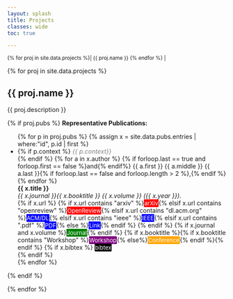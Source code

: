 ```yaml
---
layout: splash
title: Projects
classes: wide
toc: true

---
```


<script type="text/javascript" src="toggle.js"></script>

<style type="text/css">
a:link, a:visited, a:hover, a:active {text-decoration: none;}
.arxiv {
	font-size: small;
	background-color: red;
	color: white;
	border: 1px solid red;
	text-decoration: none;
	text-decoration-color: white;
	border-radius: 2px;
}
.openreview {
	font-size: small;
	background-color: red;
	color: white;
	border: 1px solid red;
	text-decoration: none;
	text-decoration-color: white;
	border-radius: 2px;
}
.pdf {
	font-size: small;
	background-color: blue;
	color: white;
	border: 1px solid blue;
	text-decoration: none;
	text-decoration-color: black;
	border-radius: 2px;
}
.link {
	font-size: small;
	background-color: blue;
	color: white;
	border: 1px solid blue;
	text-decoration: none;
	text-decoration-color: black;
	border-radius: 2px;
}
.journal {
	font-size: small;
	background-color: green;
	color: white;
	border: 1px solid green;
	text-decoration: none;
	text-decoration-color: white;
	border-radius: 2px;
}
.conference {
	font-size: small;
	background-color: orange;
	color: white;
	border: 1px solid orange;
	text-decoration: none;
	text-decoration-color: white;
	border-radius: 2px;
}
.workshop {
	font-size: small;
	background-color: purple;
	color: white;
	border: 1px solid purple;
	text-decoration: none;
	text-decoration-color: white;
	border-radius: 2px;
}
.bibbutton {
	font-size: small;
	background-color: black;
	color: white;
	border: 1px solid black;
	text-decoration: none;
	text-decoration-color: white;
	border-radius: 2px;
}
.bibtex {
	white-space: pre-wrap;
	font-size: small;
	font-family: Courier;
	background: #eeeeee;
	border: 1px dotted black;
	width: 75%;
}	
.context {
	font-style: italic;
	color: gray;
}
</style>
<small>
{% for proj in site.data.projects %}| <a href="#{{ proj.name | downcase | replace: ' ', '-' }}">{{ proj.name }}</a> {% endfor %} |
</small>

{% for proj in site.data.projects %}

## {{ proj.name }}

{{ proj.description }}

{% if proj.pubs %}
**Representative Publications:**
<ul>
	{% for p in proj.pubs %}
		{% assign x = site.data.pubs.entries | where:"id", p.id | first %}
		<li>
		{% if p.context %}
			<span class="context">{{ p.context}}</span><br>
		{% endif %}
		{% for a in x.author %}
	  		{% if forloop.last == true and forloop.first == false %}and{% endif%} {{ a.first }} {{ a.middle }} {{ a.last }}{% if forloop.last == false and forloop.length > 2 %},{% endif %}
	  	{% endfor %}<br>
	    <b>{{ x.title }}</b><br>
	    <em>{{ x.journal }}{{ x.booktitle }} 
	    {{ x.volume }} 
	    ({{ x.year }})</em>.<br>
	    {% if x.url %}
	    	<a href="{{x.url}}">{% if x.url contains "arxiv" %}<span class="arxiv">arXiv</span>{% elsif x.url contains "openreview" %}<span class="openreview">OpenReview</span>{% elsif x.url contains "dl.acm.org" %}<span class="link">ACM/DL</span>{% elsif x.url contains "ieee" %}<span class="link">IEEE</span>{% elsif x.url contains ".pdf" %}<span class="pdf">PDF</span>{% else %}<span class="link">Link</span>{% endif %}</a>
	    {% endif %}
	    {% if x.journal and x.volume %}<span class="journal">Journal</span>{% endif %}
	    {% if x.booktitle %}{% if x.booktitle contains "Workshop" %}<span class="workshop">Workshop</span>{% else%}<span class="conference">Conference</span>{% endif %}{% endif %}
	    {% if x.bibtex %}
	    <a onclick="toggleBibtex({{ x.id }});"><span class="bibbutton">bibtex</span></a><br>
	    <div class="bibtex" id="{{ x.id }}" style="display: none;">{{ x.bibtex }}</div>
	    {% endif %}
	  </li>
	{% endfor %}
</ul>
{% endif %}

{% endfor %}
